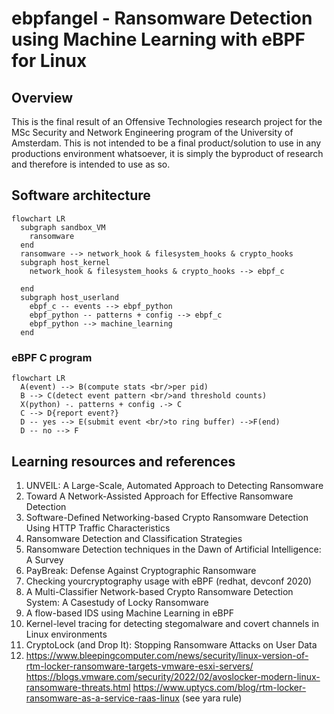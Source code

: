 # ebpfangel - Ransomware Detection using Machine Learning with eBPF for Linux

## Overview

This is the final result of an Offensive Technologies research project for the MSc Security and Network Engineering program of the University of Amsterdam. This is not intended to be a final product/solution to use in any productions environment whatsoever, it is simply the byproduct of research and therefore is intended to use as so.

## Software architecture

```mermaid
flowchart LR
  subgraph sandbox_VM
    ransomware
  end
  ransomware --> network_hook & filesystem_hooks & crypto_hooks
  subgraph host_kernel
    network_hook & filesystem_hooks & crypto_hooks --> ebpf_c

  end
  subgraph host_userland
    ebpf_c -- events --> ebpf_python
    ebpf_python -- patterns + config --> ebpf_c
    ebpf_python --> machine_learning
  end
```

### eBPF C program

```mermaid
flowchart LR
  A(event) --> B(compute stats <br/>per pid)
  B --> C(detect event pattern <br/>and threshold counts)
  X(python) -. patterns + config .-> C
  C --> D{report event?}
  D -- yes --> E(submit event <br/>to ring buffer) -->F(end)
  D -- no --> F
```

## Learning resources and references

1. UNVEIL: A Large-Scale, Automated Approach to Detecting Ransomware
2. Toward A Network-Assisted Approach for Effective Ransomware Detection
3. Software-Defined Networking-based Crypto Ransomware Detection Using HTTP Traffic Characteristics
4. Ransomware Detection and Classification Strategies
5. Ransomware Detection techniques in the Dawn of Artificial Intelligence: A Survey
6. PayBreak: Defense Against Cryptographic Ransomware
7. Checking yourcryptography usage with eBPF (redhat, devconf 2020)
8. A Multi-Classifier Network-based Crypto Ransomware Detection System: A Casestudy of Locky Ransomware
9. A flow-based IDS using Machine Learning in eBPF
10. Kernel-level tracing for detecting stegomalware and covert channels in Linux environments
11. CryptoLock (and Drop It): Stopping Ransomware Attacks on User Data
12. https://www.bleepingcomputer.com/news/security/linux-version-of-rtm-locker-ransomware-targets-vmware-esxi-servers/ 
    https://blogs.vmware.com/security/2022/02/avoslocker-modern-linux-ransomware-threats.html
    https://www.uptycs.com/blog/rtm-locker-ransomware-as-a-service-raas-linux (see yara rule)
